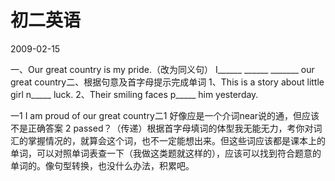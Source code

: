 # 初二英语
2009-02-15


一、Our great country is my pride.（改为同义句）    I______  ______  _______ our great country二、根据句意及首字母提示完成单词  1、This is a story about little girl n_____  luck.  2、Their smiling faces p_____ him yesterday.


一1 I am proud of our great country二1  好像应是一个介词near说的通，但应该不是正确答案  2 passed？（传递）根据首字母填词的体型我无能无力，考你对词汇的掌握情况的，就算会这个词，也不一定能想出来。但这些词应该都是课本上的单词，可以对照单词表查一下（我做这类题就这样的），应该可以找到符合题意的单词的。像句型转换，也没什么办法，积累吧。
